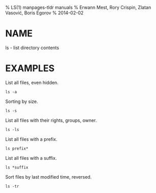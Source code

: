 % LS(1) manpages-tldr manuals
% Erwann Mest, Rory Crispin, Zlatan Vasović, Boris Egorov
% 2014-02-02

# NAME

ls - list directory contents

# EXAMPLES

List all files, even hidden.

    ls -a

Sorting by size.

    ls -s

List all files with their rights, groups, owner.

    ls -ls

List all files with a prefix.

    ls prefix*

List all files with a suffix.

    ls *suffix

Sort files by last modified time, reversed.

    ls -tr
